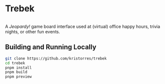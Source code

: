 Trebek
======

<p>
    <img src="https://img.shields.io/badge/Svelte-3-ff3e00?style=for-the-badge&logo=svelte" alt="" />
</p>

A *Jeopardy!* game board interface used at (virtual) office happy hours, trivia
nights, or other fun events.

Building and Running Locally
----------------------------

```sh
git clone https://github.com/kristorres/trebek
cd trebek
pnpm install
pnpm build
pnpm preview
```
